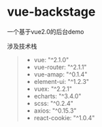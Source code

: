 # vue-backstage

一个基于vue2.0的后台demo

涉及技术栈
> * vue: "^2.1.0"
> * vue-router: "^2.1.1"
> * vue-amap: "^0.1.4"
> * element-ui: "^1.2.3"
> * vuex: "^2.2.1"
> * echarts: "^3.4.0"
> * scss: "^0.2.4"
> * axios: "^0.15.3"
> * react-cookie: "^1.0.4"

